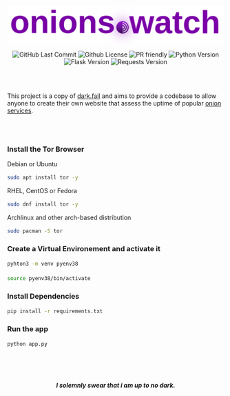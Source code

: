<p align="center">
 <img src="static/onions.svg">
</p>



<p align="center">
  <img alt="GitHub Last Commit" src="https://img.shields.io/github/last-commit/tuxicorn/onions.watch" />
  <img alt="Github License" src="https://img.shields.io/github/license/tuxicorn/onions.watch" />
 <img alt="PR friendly" src="https://img.shields.io/badge/PRs-welcome-brightgreen.svg?style=flat" />
 <img alt="Python Version" src="https://img.shields.io/github/pipenv/locked/python-version/tuxicorn/onions.watch" />
 <img alt="Flask Version" src="https://img.shields.io/github/pipenv/locked/dependency-version/tuxicorn/onions.watch/flask/master" />
 <img alt="Requests Version" src="https://img.shields.io/github/pipenv/locked/dependency-version/tuxicorn/onions.watch/requests/master" />
 
</p>
</br>


</br>

This project is a copy of [dark.fail](https://dark.fail) and aims to provide a codebase to allow anyone to create their own website that assess the uptime of popular [onion services](https://community.torproject.org/onion-services/).
</p>


</br>
</br>

### Install the Tor Browser

Debian or Ubuntu

```sh
sudo apt install tor -y
```

RHEL, CentOS or Fedora

```sh
sudo dnf install tor -y
```

Archlinux and other arch-based distribution

```sh
sudo pacman -S tor
```

### Create a Virtual Environement and activate it

```sh
pyhton3 -m venv pyenv38

source pyenv38/bin/activate
```

### Install Dependencies

```sh
pip install -r requirements.txt
```
### Run the app
  
```sh
python app.py
```

</br>
</br>
</br>

<p align="center">
<b><i>I solemnly swear that i am up to no dark.</i></b>
  
</p>
